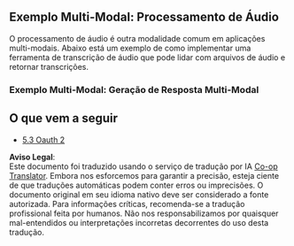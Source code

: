 <!--
CO_OP_TRANSLATOR_METADATA:
{
  "original_hash": "56238122f67d302188668cd1e0371d5c",
  "translation_date": "2025-06-12T23:38:59+00:00",
  "source_file": "05-AdvancedTopics/mcp-multi-modality/README.md",
  "language_code": "br"
}
-->
## Exemplo Multi-Modal: Processamento de Áudio

O processamento de áudio é outra modalidade comum em aplicações multi-modais. Abaixo está um exemplo de como implementar uma ferramenta de transcrição de áudio que pode lidar com arquivos de áudio e retornar transcrições.

### Exemplo Multi-Modal: Geração de Resposta Multi-Modal

## O que vem a seguir

- [5.3 Oauth 2](../mcp-oauth2-demo/README.md)

**Aviso Legal**:  
Este documento foi traduzido usando o serviço de tradução por IA [Co-op Translator](https://github.com/Azure/co-op-translator). Embora nos esforcemos para garantir a precisão, esteja ciente de que traduções automáticas podem conter erros ou imprecisões. O documento original em seu idioma nativo deve ser considerado a fonte autorizada. Para informações críticas, recomenda-se a tradução profissional feita por humanos. Não nos responsabilizamos por quaisquer mal-entendidos ou interpretações incorretas decorrentes do uso desta tradução.
